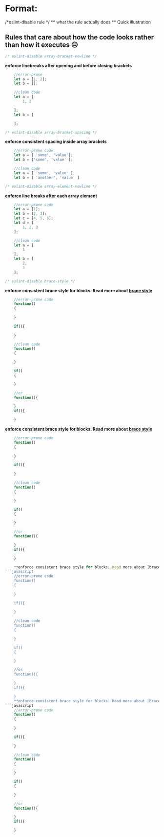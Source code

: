 # Format:
/*eslint-disable rule */
** what the rule actually does **
Quick illustration

## Rules that care about how the code looks rather than how it executes 😑
```javascript
/* eslint-disable array-bracket-newline */
```


**enforce linebreaks after opening and before closing brackets**
```javascript
    //error-prone
    let a = [1, 2];
    let b = [];

    //clean code
    let a = [
        1, 2

    ];
    let b = [

    ];

```

```javascript
/* eslint-disable array-bracket-spacing */
```

**enforce consistent spacing inside array brackets**
```javascript
    //error-prone code
    let a = [ 'some', 'value'];
    let b = ['some', 'value' ];

    //clean code
    let a = [ 'some', 'value' ];
    let b = [ 'another', 'value' ]
```

```javascript
/* eslint-disable array-element-newline */
```
**enforce line breaks after each array element**
```javascript
    //error-prone code
    let a = [1];
    let b = [2, 3];
    let c = [4, 5, 6];
    let d = [
        1, 2, 3
    ];

    //clean code
    let a = [
        1
    ];
    let b = [
        2,
        3
    ];
```

```javascript
/* eslint-disable brace-style */
```
**enforce consistent brace style for blocks. Read more about [brace style](https://en.wikipedia.org/wiki/Indent_style)**
```javascript
    //error-prone code
    function()
    {
        
    }

    if(){
        
    }

    //clean code
    function()
    {

    }

    if()
    {

    }

    //or
    function(){

    }
    if(){

    }
```

**enforce consistent brace style for blocks. Read more about [brace style](https://en.wikipedia.org/wiki/Indent_style)**
```javascript
    //error-prone code
    function()
    {
        
    }

    if(){
        
    }

    //clean code
    function()
    {

    }

    if()
    {

    }

    //or
    function(){

    }
    if(){

    }

    **enforce consistent brace style for blocks. Read more about [brace style](https://en.wikipedia.org/wiki/Indent_style)**
```javascript
    //error-prone code
    function()
    {
        
    }

    if(){
        
    }

    //clean code
    function()
    {

    }

    if()
    {

    }

    //or
    function(){

    }
    if(){

    }
    **enforce consistent brace style for blocks. Read more about [brace style](https://en.wikipedia.org/wiki/Indent_style)**
```javascript
    //error-prone code
    function()
    {
        
    }

    if(){
        
    }

    //clean code
    function()
    {

    }

    if()
    {

    }

    //or
    function(){

    }
    if(){

    }
